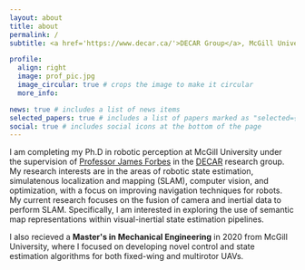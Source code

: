 ```yaml
---
layout: about
title: about
permalink: /
subtitle: <a href='https://www.decar.ca/'>DECAR Group</a>, McGill University

profile:
  align: right
  image: prof_pic.jpg
  image_circular: true # crops the image to make it circular
  more_info:

news: true # includes a list of news items
selected_papers: true # includes a list of papers marked as "selected={true}"
social: true # includes social icons at the bottom of the page
---
```


I am completing my Ph.D in robotic perception at McGill University under the
supervision of [Professor James
Forbes](https://www.mcgill.ca/mecheng/james-forbes) in the
[DECAR](https://www.decar.ca/) research group. My research interests are in the
areas of robotic state estimation, simulatenous localization and
mapping (SLAM), computer
vision, and optimization, with a focus on improving
navigation techniques for robots. My current research focuses on the fusion of camera and inertial data
to perform SLAM. Specifically, I am interested in exploring the use of semantic map
representations within visual-inertial state estimation pipelines.

I also recieved a **Master's in Mechanical Engineering** in 2020 from McGill
University, where I focused on developing novel control and state estimation algorithms for both fixed-wing and multirotor UAVs. 

<!-- Test
Write your biography here. Tell the world about yourself. Link to your favorite [subreddit](http://reddit.com). You can put a picture in, too. The code is already in, just name your picture `prof_pic.jpg` and put it in the `img/` folder.

Put your address / P.O. box / other info right below your picture. You can also disable any of these elements by editing `profile` property of the YAML header of your `_pages/about.md`. Edit `_bibliography/papers.bib` and Jekyll will render your [publications page](/al-folio/publications/) automatically.

Link to your social media connections, too. This theme is set up to use [Font Awesome icons](https://fontawesome.com/) and [Academicons](https://jpswalsh.github.io/academicons/), like the ones below. Add your Facebook, Twitter, LinkedIn, Google Scholar, or just disable all of them. -->
